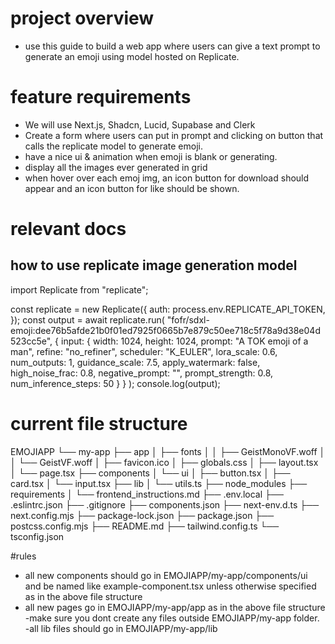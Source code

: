 # project overview
- use this guide to build a web app where users can give a text prompt to generate an emoji using model hosted on Replicate.

# feature requirements
- We will use Next.js, Shadcn, Lucid, Supabase and Clerk
- Create a form where users can put in prompt and clicking on button that calls the replicate model to generate emoji.
- have a nice ui & animation when emoji is blank or generating.
- display all the images ever generated in grid
- when hover over each emoj img, an icon button for download should appear and an icon button for like should be shown.

# relevant docs
## how to use replicate image generation model

import Replicate from "replicate";

const replicate = new Replicate({
  auth: process.env.REPLICATE_API_TOKEN,
});
const output = await replicate.run(
  "fofr/sdxl-emoji:dee76b5afde21b0f01ed7925f0665b7e879c50ee718c5f78a9d38e04d523cc5e",
  {
    input: {
      width: 1024,
      height: 1024,
      prompt: "A TOK emoji of a man",
      refine: "no_refiner",
      scheduler: "K_EULER",
      lora_scale: 0.6,
      num_outputs: 1,
      guidance_scale: 7.5,
      apply_watermark: false,
      high_noise_frac: 0.8,
      negative_prompt: "",
      prompt_strength: 0.8,
      num_inference_steps: 50
    }
  }
);
console.log(output);

# current file structure
EMOJIAPP
└── my-app
    ├── app
    │   ├── fonts
    │   │   ├── GeistMonoVF.woff
    │   │   └── GeistVF.woff
    │   ├── favicon.ico
    │   ├── globals.css
    │   ├── layout.tsx
    │   └── page.tsx
    ├── components
    │   └── ui
    │       ├── button.tsx
    │       ├── card.tsx
    │       └── input.tsx
    ├── lib
    │   └── utils.ts
    ├── node_modules
    ├── requirements
    │   └── frontend_instructions.md
    ├── .env.local
    ├── .eslintrc.json
    ├── .gitignore
    ├── components.json
    ├── next-env.d.ts
    ├── next.config.mjs
    ├── package-lock.json
    ├── package.json
    ├── postcss.config.mjs
    ├── README.md
    ├── tailwind.config.ts
    └── tsconfig.json

#rules
- all new components should go in EMOJIAPP/my-app/components/ui and be named like example-component.tsx unless otherwise specified as in the above file structure
- all new pages go in EMOJIAPP/my-app/app as in the above file structure
-make sure you dont create any files outside EMOJIAPP/my-app folder.
-all lib files should go in EMOJIAPP/my-app/lib

